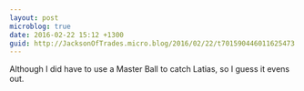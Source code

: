 ```yaml
---
layout: post
microblog: true
date: 2016-02-22 15:12 +1300
guid: http://JacksonOfTrades.micro.blog/2016/02/22/t701590446011625473.html
---
```

Although I did have to use a Master Ball to catch Latias, so I guess it evens out.
